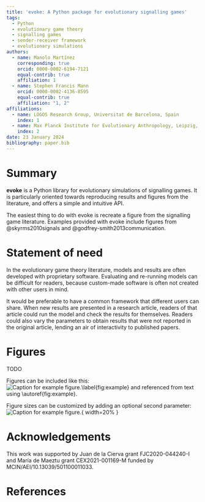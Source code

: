```yaml
---
title: 'evoke: A Python package for evolutionary signalling games'
tags:
  - Python
  - evolutionary game theory
  - signalling games
  - sender-receiver framework
  - evolutionary simulations
authors:
  - name: Manolo Martínez
    corresponding: true
    orcid: 0000-0002-6194-7121
    equal-contrib: true
    affiliation: 1
  - name: Stephen Francis Mann
    orcid: 0000-0002-4136-8595
    equal-contrib: true
    affiliation: "1, 2"
affiliations:
  - name: LOGOS Research Group, Universitat de Barcelona, Spain
    index: 1
  - name: Max Planck Institute for Evolutionary Anthropology, Leipzig, Germany
    index: 2
date: 23 January 2024
bibliography: paper.bib
---
```


# Summary

**evoke** is a Python library for evolutionary simulations of signalling games.
It is particularly oriented towards reproducing results and figures from the literature, and offers a simple and intuitive API.

The easiest thing to do with evoke is recreate a figure from the signalling game literature.
Examples provided with evoke include figures from @skyrms2010signals and @godfrey-smith2013communication.

# Statement of need

In the evolutionary game theory literature, models and results are often developed with proprietary software.
Evaluating and re-running models can be difficult for readers, because custom-made software is often not created with other users in mind.

It would be preferable to have a common framework that different users can share.
When new results are presented in a research article, readers of that article could run the model and check the results for themselves.
Readers could also vary the parameters to obtain results that were not reported in the original article, lending an air of interactivity to published papers.

# Figures

TODO

Figures can be included like this:
![Caption for example figure.\label{fig:example}](figure.png)
and referenced from text using \autoref{fig:example}.

Figure sizes can be customized by adding an optional second parameter:
![Caption for example figure.](figure.png){ width=20% }

# Acknowledgements

This work was supported by Juan de la Cierva grant FJC2020-044240-I and María de Maeztu grant CEX2021-001169-M funded by MCIN/AEI/10.13039/501100011033.

# References